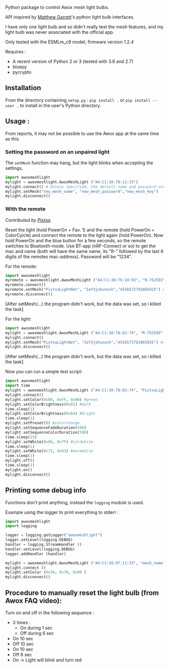 Python package to control Awox mesh light bulbs.

API inspired by [Matthew Garrett](https://github.com/mjg59)'s python light bulb 
interfaces.

I have only one light bulb and so didn't really test the mesh features, and 
my light bulb was never associated with the official app.

Only tested with the ESMLm\_c9 model, firmware version 1.2.4

Requires :
- A recent version of Python 2 or 3 (tested with 3.6 and 2.7)
- bluepy
- pycrypto

## Installation

From the directory containing `setup.py` : `pip install .` or
`pip install --user .` to install in the user's Python directory.

## Usage :

From reports, it may not be possible to use the Awox app at the same time as this.

### Setting the password on an unpaired light

The `setMesh` function may hang, but the light blinks when accepting the settings.

```python
import awoxmeshlight
mylight = awoxmeshlight.AwoxMeshLight ("A4:C1:38:78:11:33")
mylight.connect() # Unless specified, the default name and password are used
mylight.setMesh("new_mesh_name", "new_mesh_password","new_mesh_key")
mylight.disconnect()
```

### With the remote

*Contributed by [Pixtxa](https://github.com/Pixtxa).*

Reset the light (hold PowerOn + Fav. 1) and the remote (hold PowerOn +
ColorCyicle) and connect the remote to the light again (hold PowerOn). Now hold
PowerOn and the blue button for a few seconds, so the remote switches to
Bluetooth-mode. Use BT-app (nRF-Connect or so) to get the mac and name (both
will have the same name, its "R-" followed by the last 6 digits of the remotes
mac-address). Password will be "1234".

For the remote:

```python
import awoxmeshlight
myremote = awoxmeshlight.AwoxMeshLight ("A4:C1:38:75:24:93", "R-752593", "1234") #change to your remotes data
myremote.connect()
myremote.setMesh("PixtxaLightNet", "IeY3johvoosh","4556572782865925") #better change all of them
myremote.disconnect()
```
[After setMesh(...) the program didn't work, but the data was set, so i killed the task]

For the light:
```python
import awoxmeshlight
mylight = awoxmeshlight.AwoxMeshLight ("A4:C1:38:78:62:74", "R-752593", "1234") #change to your lights data
mylight.connect()
mylight.setMesh("PixtxaLightNet", "IeY3johvoosh","4556572782865925") #same as on the remote
mylight.disconnect()
```
[After setMesh(...) the program didn't work, but the data was set, so i killed the task]

Now you can run a simple test script:

```python
import awoxmeshlight
import time
mylight = awoxmeshlight.AwoxMeshLight ("A4:C1:38:78:62:74", "PixtxaLightNet", "IeY3johvoosh")
mylight.connect()
mylight.setColor(0x00, 0xFF, 0x00) #green
mylight.setColorBrightness(0x01) #dark
time.sleep(1)
mylight.setColorBrightness(0x64) #bright
time.sleep(1)
mylight.setPreset(0) #colorchange
mylight.setSequenceFadeDuration(500)
mylight.setSequenceColorDuration(500)
time.sleep(15)
mylight.setWhite(0x00, 0x7F) #coldwhite
time.sleep(1)
mylight.setWhite(0x73, 0x63) #warmwhite
time.sleep(1)
mylight.off()
time.sleep(1)
mylight.on()
mylight.disconnect()
```

## Printing some debug info

Functions don't print anything, instead the `logging` module is used.

Example using the logger to print everything to stderr :
```python
import awoxmeshlight
import logging

logger = logging.getLogger("awoxmeshlight")
logger.setLevel(logging.DEBUG)
handler = logging.StreamHandler ()
handler.setLevel(logging.DEBUG)
logger.addHandler (handler)

mylight = awoxmeshlight.AwoxMeshLight ("A4:C1:38:97:11:33", "mesh_name", "mesh_password")
mylight.connect ()
mylight.setColor (0x50, 0x76, 0x00 )
mylight.disconnect()
```

## Procedure to manually reset the light bulb (from Awox FAQ video):

Turn on and off in the following sequence :

- 3 times :
  - On during 1 sec
  - Off during 6 sec
- On 10 sec
- Off 10 sec
- On 10 sec
- Off 6 sec
- On -> Light will blink and turn red

